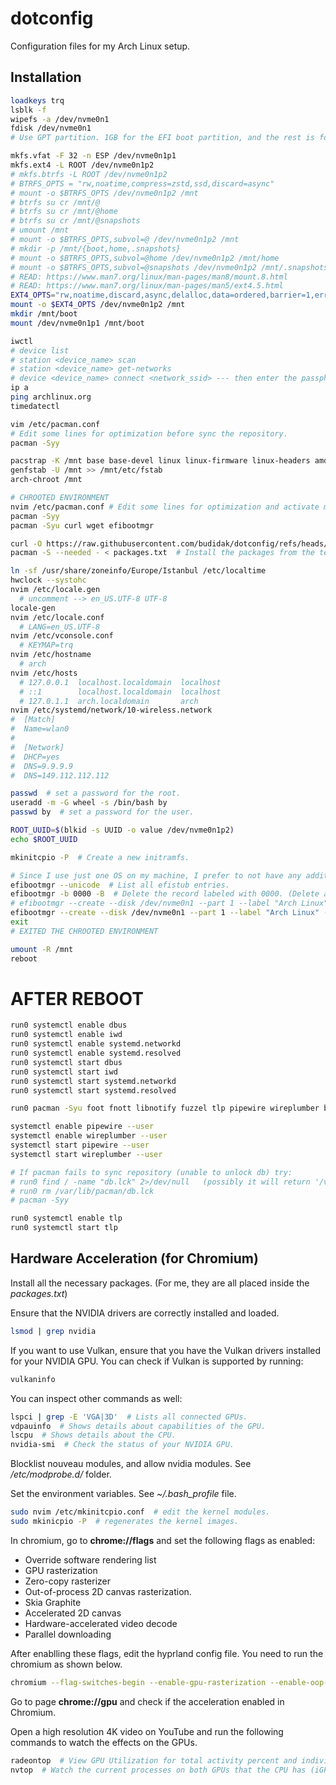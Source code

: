 # dotconfig
Configuration files for my Arch Linux setup.

## Installation

```bash
loadkeys trq
lsblk -f
wipefs -a /dev/nvme0n1
fdisk /dev/nvme0n1
# Use GPT partition. 1GB for the EFI boot partition, and the rest is for the Linux filesystem. (1 for EFI System, 20 for Linux Filesystem)

mkfs.vfat -F 32 -n ESP /dev/nvme0n1p1
mkfs.ext4 -L ROOT /dev/nvme0n1p2
# mkfs.btrfs -L ROOT /dev/nvme0n1p2
# BTRFS_OPTS = "rw,noatime,compress=zstd,ssd,discard=async"
# mount -o $BTRFS_OPTS /dev/nvme0n1p2 /mnt
# btrfs su cr /mnt/@
# btrfs su cr /mnt/@home
# btrfs su cr /mnt/@snapshots
# umount /mnt
# mount -o $BTRFS_OPTS,subvol=@ /dev/nvme0n1p2 /mnt
# mkdir -p /mnt/{boot,home,.snapshots}
# mount -o $BTRFS_OPTS,subvol=@home /dev/nvme0n1p2 /mnt/home
# mount -o $BTRFS_OPTS,subvol=@snapshots /dev/nvme0n1p2 /mnt/.snapshots
# READ: https://www.man7.org/linux/man-pages/man8/mount.8.html
# READ: https://www.man7.org/linux/man-pages/man5/ext4.5.html
EXT4_OPTS="rw,noatime,discard,async,delalloc,data=ordered,barrier=1,errors=remount-ro"
mount -o $EXT4_OPTS /dev/nvme0n1p2 /mnt
mkdir /mnt/boot
mount /dev/nvme0n1p1 /mnt/boot

iwctl
# device list
# station <device_name> scan
# station <device_name> get-networks
# device <device_name> connect <network_ssid> --- then enter the passphrase for the network.
ip a
ping archlinux.org
timedatectl

vim /etc/pacman.conf
# Edit some lines for optimization before sync the repository.
pacman -Syy

pacstrap -K /mnt base base-devel linux linux-firmware linux-headers amd-ucode polkit iwd neovim --assume-installed sudo
genfstab -U /mnt >> /mnt/etc/fstab
arch-chroot /mnt

# CHROOTED ENVIRONMENT
nvim /etc/pacman.conf # Edit some lines for optimization and activate multilib.
pacman -Syy
pacman -Syu curl wget efibootmgr

curl -O https://raw.githubusercontent.com/budidak/dotconfig/refs/heads/main/packages.txt  # Download the text file.
pacman -S --needed - < packages.txt  # Install the packages from the text file.

ln -sf /usr/share/zoneinfo/Europe/Istanbul /etc/localtime
hwclock --systohc
nvim /etc/locale.gen
  # uncomment --> en_US.UTF-8 UTF-8
locale-gen
nvim /etc/locale.conf
  # LANG=en_US.UTF-8
nvim /etc/vconsole.conf
  # KEYMAP=trq
nvim /etc/hostname
  # arch
nvim /etc/hosts
  # 127.0.0.1  localhost.localdomain  localhost
  # ::1        localhost.localdomain  localhost
  # 127.0.1.1  arch.localdomain       arch
nvim /etc/systemd/network/10-wireless.network
#  [Match]
#  Name=wlan0
#
#  [Network]
#  DHCP=yes
#  DNS=9.9.9.9
#  DNS=149.112.112.112

passwd  # set a password for the root.
useradd -m -G wheel -s /bin/bash by
passwd by  # set a password for the user.

ROOT_UUID=$(blkid -s UUID -o value /dev/nvme0n1p2)
echo $ROOT_UUID

mkinitcpio -P  # Create a new initramfs.

# Since I use just one OS on my machine, I prefer to not have any additional bootlader. With that reason I continue the installatation with EFI Boot stub.
efibootmgr --unicode  # List all efistub entries.
efibootmgr -b 0000 -B  # Delete the record labeled with 0000. (Delete all unneccessary entries)
# efibootmgr --create --disk /dev/nvme0n1 --part 1 --label "Arch Linux" --loader "\vmlinuz-linux" --unicode "root=UUID=$ROOT_UUID rw rootflags=subvol=@ loglevel=3 quiet initrd=\amd-ucode.img initrd=\initramfs-linux.img"
efibootmgr --create --disk /dev/nvme0n1 --part 1 --label "Arch Linux" --loader "\vmlinuz-linux" --unicode "root=UUID=$ROOT_UUID rw loglevel=3 quiet initrd=\amd-ucode.img initrd=\initramfs-linux.img"
exit
# EXITED THE CHROOTED ENVIRONMENT

umount -R /mnt
reboot
```

# AFTER REBOOT

```bash
run0 systemctl enable dbus
run0 systemctl enable iwd
run0 systemctl enable systemd.networkd
run0 systemctl enable systemd.resolved
run0 systemctl start dbus
run0 systemctl start iwd
run0 systemctl start systemd.networkd
run0 systemctl start systemd.resolved

run0 pacman -Syu foot fnott libnotify fuzzel tlp pipewire wireplumber brightnessctl slurp grim wl-clipboard tree htop yazi man-db man-pages bc texinfo less sqlite mariadb postgresql python python-pip nodejs npm yarn pnpm go git code hyprland hypridle hyprcursor hyprlock hyprpaper hyprpicker hyprpolkitagent hyprsunset hyprutils waybar noto-fonts noto-fonts-emoji nvidia-open nvtop vlc firefox xdg-desktop-portal-hyprland xdg-desktop-portal-gtk

systemctl enable pipewire --user
systemctl enable wireplumber --user
systemctl start pipewire --user
systemctl start wireplumber --user

# If pacman fails to sync repository (unable to unlock db) try:
# run0 find / -name "db.lck" 2>/dev/null   (possibly it will return '/var/lib/pacman/db.lck'
# run0 rm /var/lib/pacman/db.lck
# pacman -Syy

run0 systemctl enable tlp
run0 systemctl start tlp
```

## Hardware Acceleration (for Chromium)

Install all the necessary packages. (For me, they are all placed inside the *packages.txt*)

Ensure that the NVIDIA drivers are correctly installed and loaded.
```bash
lsmod | grep nvidia
```

If you want to use Vulkan, ensure that you have the Vulkan drivers installed for your NVIDIA GPU. You can check if Vulkan is supported by running:
```bash
vulkaninfo
```

You can inspect other commands as well:
```bash
lspci | grep -E 'VGA|3D'  # Lists all connected GPUs.
vdpauinfo  # Shows details about capabilities of the GPU.
lscpu  # Shows details about the CPU.
nvidia-smi  # Check the status of your NVIDIA GPU. 
```

Blocklist nouveau modules, and allow nvidia modules. See */etc/modprobe.d/* folder.

Set the environment variables. See *~/.bash_profile* file.

```bash
sudo nvim /etc/mkinitcpio.conf  # edit the kernel modules.
sudo mkinicpio -P  # regenerates the kernel images.
```

In chromium, go to **chrome://flags** and set the following flags as enabled:
- Override software rendering list
- GPU rasterization
- Zero-copy rasterizer 
- Out-of-process 2D canvas rasterization.
- Skia Graphite
- Accelerated 2D canvas
- Hardware-accelerated video decode
- Parallel downloading

After enablling these flags, edit the hyprland config file. You need to run the chromium as shown below.

```bash
chromium --flag-switches-begin --enable-gpu-rasterization --enable-oop-rasterization --enable-zero-copy --ignore-gpu-blocklist --enable-gpu-early-init --enable-vulkan --enable-skia-graphite --enable-accelerated-2d-canvas --enable-accelerated-3d-canvas --enable-accelerated-video-decode --enable-gpu-compositing --enable-features=AcceleratedVideoDecodeLinuxGL,CanvasOopRasterization,ParallelDownloading --enable-logging=stderr --log-level=0
```

Go to page **chrome://gpu** and check if the acceleration enabled in Chromium.

Open a high resolution 4K video on YouTube and run the following commands to watch the effects on the GPUs.

```bash
radeontop  # View GPU Utilization for total activity percent and individual blocks. (for AMD cards)
nvtop  # Watch the current processes on both GPUs that the CPU has (iGPU) and the discrete GPU.
```
